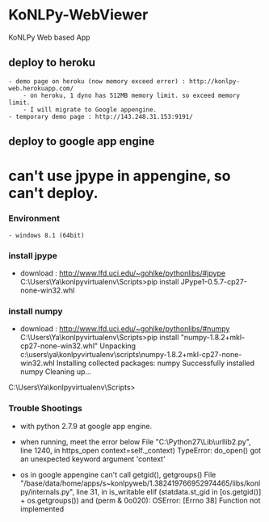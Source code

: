 KoNLPy-WebViewer
=======
KoNLPy Web based App

deploy to heroku
---------
    - demo page on heroku (now memory exceed error) : http://konlpy-web.herokuapp.com/
        - on heroku, 1 dyno has 512MB memory limit. so exceed memory limit.
        - I will migrate to Google appengine.
    - temporary demo page : http://143.248.31.153:9191/


deploy to google app engine
-----------
# can't use jpype in appengine, so can't deploy.
### Environment
    - windows 8.1 (64bit)
### install jpype 
- download : http://www.lfd.uci.edu/~gohlke/pythonlibs/#jpype
C:\Users\Ya\konlpyvirtualenv\Scripts>pip install JPype1-0.5.7-cp27-none-win32.whl
### install numpy
- download : http://www.lfd.uci.edu/~gohlke/pythonlibs/#numpy
C:\Users\Ya\konlpyvirtualenv\Scripts>pip install "numpy-1.8.2+mkl-cp27-none-win32.whl"
Unpacking c:\users\ya\konlpyvirtualenv\scripts\numpy-1.8.2+mkl-cp27-none-win32.whl
Installing collected packages: numpy
Successfully installed numpy
Cleaning up...

C:\Users\Ya\konlpyvirtualenv\Scripts>

### Trouble Shootings
- with python 2.7.9 at google app engine.
- when running, meet the error below
  File "C:\Python27\Lib\urllib2.py", line 1240, in https_open
    context=self._context)
TypeError: do_open() got an unexpected keyword argument 'context'

- os in google appengine can't call getgid(), getgroups()
  File "/base/data/home/apps/s~konlpyweb/1.382419766952974465/libs/konlpy/internals.py", line 31, in is_writable
    elif (statdata.st_gid in [os.getgid()] + os.getgroups()) and (perm & 0o020):
OSError: [Errno 38] Function not implemented